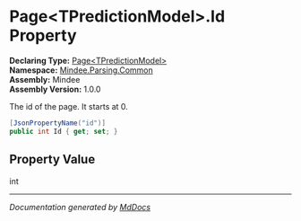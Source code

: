 ﻿<!--  
  <auto-generated>   
    The contents of this file were generated by a tool.  
    Changes to this file may be list if the file is regenerated  
  </auto-generated>   
-->

# Page\<TPredictionModel\>.Id Property

**Declaring Type:** [Page\<TPredictionModel\>](../index.md)  
**Namespace:** [Mindee.Parsing.Common](../../index.md)  
**Assembly:** Mindee  
**Assembly Version:** 1.0.0

The id of the page. It starts at 0.

```csharp
[JsonPropertyName("id")]
public int Id { get; set; }
```

## Property Value

int

___

*Documentation generated by [MdDocs](https://github.com/ap0llo/mddocs)*
